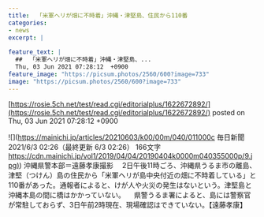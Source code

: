```yaml
---
title:  「米軍ヘリが畑に不時着」沖縄・津堅島、住民から110番  
categories:
- news
excerpt: |
  
feature_text: |
  ##  「米軍ヘリが畑に不時着」沖縄・津堅島、...
  Thu, 03 Jun 2021 07:28:12  +0900
feature_image: "https://picsum.photos/2560/600?image=733"
image: "https://picsum.photos/2560/600?image=733"
---
```


[https://rosie.5ch.net/test/read.cgi/editorialplus/1622672892/](https://rosie.5ch.net/test/read.cgi/editorialplus/1622672892/)
posted on Thu, 03 Jun 2021 07:28:12  +0900

<!--more-->

![](https://mainichi.jp/articles/20210603/k00/00m/040/011000c 毎日新聞 2021/6/3 02:26（最終更新 6/3 02:26） 166文字 [https://cdn.mainichi.jp/vol1/2019/04/04/20190404k0000m040355000p/9.jpg)](https://cdn.mainichi.jp/vol1/2019/04/04/20190404k0000m040355000p/9.jpg)) 沖縄県警本部＝遠藤孝康撮影 　2日午後11時ごろ、沖縄県うるま市の離島、津堅（つけん）島の住民から「米軍ヘリが島中央付近の畑に不時着している」と110番があった。通報者によると、けが人や火災の発生はないという。津堅島と沖縄本島の間に橋はかかっていない。 　県警うるま署によると、島には警察官が常駐しておらず、3日午前2時現在、現場確認はできていない。【遠藤孝康】
